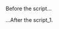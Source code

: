 <!DOCTYPE HTML>
<html>

<body>

  <p>Before the script...</p>
  
  <script language="JavaScript" type="text/javascript" src="/js/jquery-1.2.6.min.js"></script>
  <script language="JavaScript" type="text/javascript" src="/js/jquery-ui-personalized-1.5.2.packed.js"></script>
  <script language="JavaScript" type="text/javascript" src="/js/sprinkle.js"></script>

  <script>
    var verbs = $.getJSON("test.json", function(json) {
    console.log(json); // this will show the info it in firebug console
});
  </script>

  <p>...After the script_1.</p>

</body>

</html>
